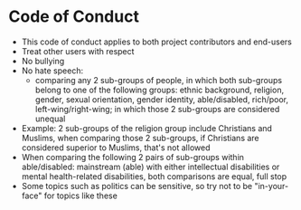 # Code of Conduct
* This code of conduct applies to both project contributors and end-users
* Treat other users with respect
* No bullying
* No hate speech: 
  * comparing any 2 sub-groups of people, in which both sub-groups belong to one of the following groups: 
    ethnic background, religion, gender, sexual orientation, gender identity, able/disabled, rich/poor, left-wing/right-wing; 
    in which those 2 sub-groups are considered unequal
* Example: 2 sub-groups of the religion group include Christians and Muslims, when comparing those 2 sub-groups, 
  if Christians are considered superior to Muslims, that's not allowed
* When comparing the following 2 pairs of sub-groups within able/disabled: mainstream (able) with either 
  intellectual disabilities or mental health-related disabilities, both comparisons are equal, full stop
* Some topics such as politics can be sensitive, so try not to be "in-your-face" for topics like these
